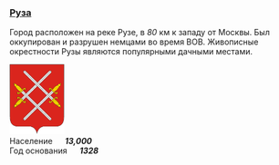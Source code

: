 <!--2021-11-28 14:21:01-->
### [Руза]()
Город расположен на реке Рузе, в *80* км к западу от Москвы. 
Был оккупирован и разрушен немцами во время ВОВ.
Живописные окрестности Рузы являются популярными дачными местами.

<img src="Ruza.png" width="96px"><br>
Население &emsp; ***13,000*** &emsp;<br>
Год&nbsp;основания &emsp; ***1328***